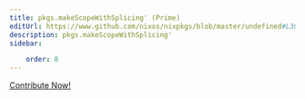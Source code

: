 ```yaml
---
title: pkgs.makeScopeWithSplicing' (Prime)
editUrl: https://www.github.com/nixos/nixpkgs/blob/master/undefined#L309C5
description: pkgs.makeScopeWithSplicing'
sidebar:

    order: 8
---
```


<a href="https://www.github.com/nixos/nixpkgs/blob/master/undefined#L309C5">Contribute Now!</a>



